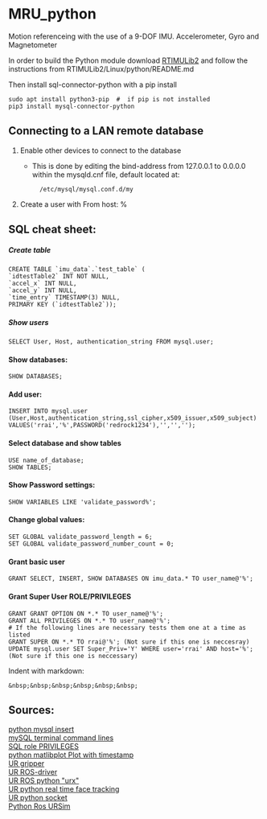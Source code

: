 # MRU_python
Motion referenceing with the use of a 9-DOF IMU. Accelerometer, Gyro and Magnetometer


In order to build the Python module download [RTIMULib2](https://github.com/RTIMULib/RTIMULib2) and follow the instructions from RTIMULib2/Linux/python/README.md

Then install sql-connector-python with a pip install
    
    sudo apt install python3-pip  #  if pip is not installed 
    pip3 install mysql-connector-python

## Connecting to a LAN remote database
1. Enable other devices to connect to the database <br/>
    - This is done by editing the bind-address from 127.0.0.1 to 0.0.0.0 within the mysqld.cnf file, default located at:
    
            /etc/mysql/mysql.conf.d/my
              
2. Create a user with From host: %


## SQL cheat sheet:

##### Create table
    CREATE TABLE `imu_data`.`test_table` ( 
    `idtestTable2` INT NOT NULL, 
    `accel_x` INT NULL, 
    `accel_y` INT NULL,
    `time_entry` TIMESTAMP(3) NULL,
    PRIMARY KEY (`idtestTable2`));

##### Show users

    SELECT User, Host, authentication_string FROM mysql.user;
    
#### Show databases: 
    SHOW DATABASES;
    
#### Add user: 
    INSERT INTO mysql.user (User,Host,authentication_string,ssl_cipher,x509_issuer,x509_subject) VALUES('rrai','%',PASSWORD('redrock1234'),'','','');

#### Select database and show tables
    USE name_of_database;
    SHOW TABLES;
    
#### Show Password settings:
    SHOW VARIABLES LIKE 'validate_password%';
    
#### Change global values:
    SET GLOBAL validate_password_length = 6;
    SET GLOBAL validate_password_number_count = 0;
    
    
#### Grant basic user
    GRANT SELECT, INSERT, SHOW DATABASES ON imu_data.* TO user_name@'%';

#### Grant Super User ROLE/PRIVILEGES
    GRANT GRANT OPTION ON *.* TO user_name@'%';
    GRANT ALL PRIVILEGES ON *.* TO user_name@'%';
    # If the following lines are necessary tests them one at a time as listed
    GRANT SUPER ON *.* TO rrai@'%'; (Not sure if this one is neccesray)
    UPDATE mysql.user SET Super_Priv='Y' WHERE user='rrai' AND host='%'; (Not sure if this one is neccessary)

Indent with markdown:

    &nbsp;&nbsp;&nbsp;&nbsp;&nbsp;&nbsp;
    
## Sources:
 [python mysql insert](https://www.w3schools.com/python/python_mysql_insert.asp) <br/>
 [mySQL terminal command lines](https://support.rackspace.com/how-to/install-mysql-server-on-the-ubuntu-operating-system/) <br/> 
 [SQL role PRIVILEGES](https://mediatemple.net/community/products/dv/204404494/how-do-i-grant-privileges-in-mysql) <br/>
 [python matlibplot Plot with timestamp](https://stackoverflow.com/questions/1574088/plotting-time-in-python-with-matplotlib/16428019) <br/>
 [UR gripper](https://dof.robotiq.com/discussion/1649/control-gripper-via-ur-controller-client-interface) <br/>
 [UR ROS-driver](https://www.universal-robots.com/articles/ur/universal-robots-ros-driver/) <br/>
 [UR ROS python "urx"](https://github.com/SintefManufacturing/python-urx) <br/>
 [UR python real time face tracking](https://github.com/robin-gdwl/UR_Facetracking/tree/master/URBasic) <br/>
 [UR python socket](http://www.zacobria.com/universal-robots-zacobria-forum-hints-tips-how-to/script-via-socket-connection/) <br/>
 [Python Ros URSim](https://www.youtube.com/watch?v=xMEAML557HE)